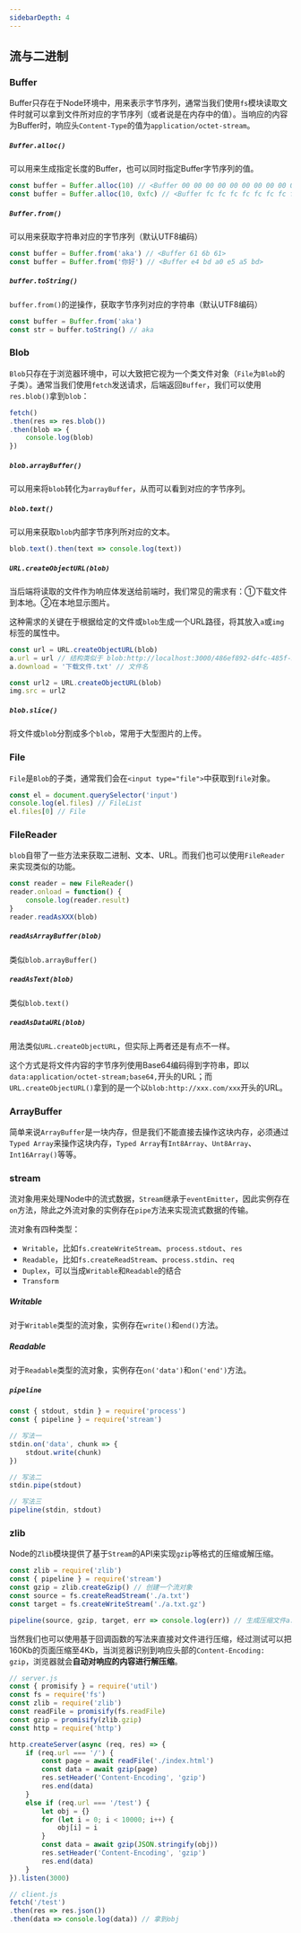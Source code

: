 ```yaml
---
sidebarDepth: 4
---
```


## 流与二进制

### Buffer

Buffer只存在于Node环境中，用来表示字节序列，通常当我们使用`fs`模块读取文件时就可以拿到文件所对应的字节序列（或者说是在内存中的值）。当响应的内容为Buffer时，响应头`Content-Type`的值为`application/octet-stream`。

##### `Buffer.alloc()` 

可以用来生成指定长度的Buffer，也可以同时指定Buffer字节序列的值。

``` js
const buffer = Buffer.alloc(10) // <Buffer 00 00 00 00 00 00 00 00 00 00>
const buffer = Buffer.alloc(10, 0xfc) // <Buffer fc fc fc fc fc fc fc fc fc fc>
```

##### `Buffer.from()`

可以用来获取字符串对应的字节序列（默认UTF8编码）

``` js
const buffer = Buffer.from('aka') // <Buffer 61 6b 61>  
const buffer = Buffer.from('你好') // <Buffer e4 bd a0 e5 a5 bd>
```

##### `buffer.toString()`

`buffer.from()`的逆操作，获取字节序列对应的字符串（默认UTF8编码）

``` js
const buffer = Buffer.from('aka') 
const str = buffer.toString() // aka
```







### Blob

`Blob`只存在于浏览器环境中，可以大致把它视为一个类文件对象（`File`为`Blob`的子类）。通常当我们使用`fetch`发送请求，后端返回`Buffer`，我们可以使用`res.blob()`拿到`blob`：

``` js
fetch()
.then(res => res.blob())
.then(blob => {
    console.log(blob)
})
```

##### `blob.arrayBuffer()`

可以用来将`blob`转化为`arrayBuffer`，从而可以看到对应的字节序列。

##### `blob.text()`

可以用来获取`blob`内部字节序列所对应的文本。

``` js
blob.text().then(text => console.log(text))
```

##### `URL.createObjectURL(blob)`

当后端将读取的文件作为响应体发送给前端时，我们常见的需求有：①下载文件到本地。②在本地显示图片。

这种需求的关键在于根据给定的文件或`blob`生成一个URL路径，将其放入`a`或`img`标签的属性中。

``` js
const url = URL.createObjectURL(blob)
a.url = url // 结构类似于 blob:http://localhost:3000/486ef892-d4fc-485f-b4ab-fae272d35e55
a.download = '下载文件.txt' // 文件名

const url2 = URL.createObjectURL(blob)
img.src = url2
```

##### `blob.slice()`

将文件或`blob`分割成多个`blob`，常用于大型图片的上传。

### File

`File`是`Blob`的子类，通常我们会在`<input type="file">`中获取到`file`对象。

``` js
const el = document.querySelector('input')
console.log(el.files) // FileList
el.files[0] // File
```



### FileReader

`blob`自带了一些方法来获取二进制、文本、URL。而我们也可以使用`FileReader`来实现类似的功能。

``` js
const reader = new FileReader()
reader.onload = function() {
    console.log(reader.result)
}
reader.readAsXXX(blob)
```

##### `readAsArrayBuffer(blob)`

类似`blob.arrayBuffer()`

##### `readAsText(blob)`

类似`blob.text()`

##### `readAsDataURL(blob)`

用法类似`URL.createObjectURL`，但实际上两者还是有点不一样。

这个方式是将文件内容的字节序列使用Base64编码得到字符串，即以`data:application/octet-stream;base64,`开头的URL；而`URL.createObjectURL()`拿到的是一个以`blob:http://xxx.com/xxx`开头的URL。

### ArrayBuffer

简单来说`ArrayBuffer`是一块内存，但是我们不能直接去操作这块内存，必须通过`Typed Array`来操作这块内存，`Typed Array`有`Int8Array`、`Unt8Array`、`Int16Array()`等等。



### stream

流对象用来处理Node中的流式数据，`Stream`继承于`eventEmitter`，因此实例存在`on`方法，除此之外流对象的实例存在`pipe`方法来实现流式数据的传输。

流对象有四种类型：

- `Writable`，比如`fs.createWriteStream`、`process.stdout`、`res`
- `Readable`，比如`fs.createReadStream`、`process.stdin`、`req`
- `Duplex`，可以当成`Writable`和`Readable`的结合
- `Transform`



##### Writable

对于`Writable`类型的流对象，实例存在`write()`和`end()`方法。



##### Readable

对于`Readable`类型的流对象，实例存在`on('data')`和`on('end')`方法。



##### `pipeline`

``` js
const { stdout, stdin } = require('process')
const { pipeline } = require('stream')

// 写法一
stdin.on('data', chunk => {
    stdout.write(chunk)
})

// 写法二
stdin.pipe(stdout)

// 写法三
pipeline(stdin, stdout)
```



### zlib

Node的`Zlib`模块提供了基于`Stream`的API来实现`gzip`等格式的压缩或解压缩。

``` js
const zlib = require('zlib')
const { pipeline } = require('stream')
const gzip = zlib.createGzip() // 创建一个流对象
const source = fs.createReadStream('./a.txt')
const target = fs.createWriteStream('./a.txt.gz')

pipeline(source, gzip, target, err => console.log(err)) // 生成压缩文件a.txt.gz
```



当然我们也可以使用基于回调函数的写法来直接对文件进行压缩，经过测试可以把160Kb的页面压缩至4Kb，当浏览器识别到响应头部的`Content-Encoding: gzip`，浏览器就会**自动对响应的内容进行解压缩**。

``` js
// server.js
const { promisify } = require('util')
const fs = require('fs')
const zlib = require('zlib')
const readFile = promisify(fs.readFile)
const gzip = promisify(zlib.gzip)
const http = require('http')

http.createServer(async (req, res) => {
    if (req.url === '/') {
        const page = await readFile('./index.html')
        const data = await gzip(page)
        res.setHeader('Content-Encoding', 'gzip')
        res.end(data)
    } 
    else if (req.url === '/test') {
        let obj = {}
        for (let i = 0; i < 10000; i++) {
            obj[i] = i
        }
        const data = await gzip(JSON.stringify(obj))
        res.setHeader('Content-Encoding', 'gzip')
        res.end(data)
    }
}).listen(3000)

// client.js
fetch('/test')
.then(res => res.json())
.then(data => console.log(data)) // 拿到obj
```





